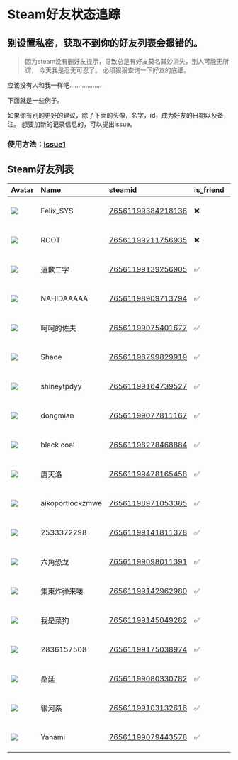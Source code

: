 # Steam好友状态追踪
## 别设置私密，获取不到你的好友列表会报错的。

> 因为steam没有删好友提示，导致总是有好友莫名其妙消失，别人可能无所谓，
> 今天我是忍无可忍了。 必须狠狠查询一下好友的底细。

应该没有人和我一样吧………………

下面就是一些例子。

如果你有别的更好的建议，除了下面的头像，名字，id，成为好友的日期以及备注。 想要加新的记录信息的，可以提出issue。

### 使用方法：[issue1](https://github.com/systemannounce/SteamFriends/issues/1)

## Steam好友列表

| Avatar                                                                            | Name             | steamid                                                                     | is_friend   | BFD                 | Remark   | removed_time        |
|:----------------------------------------------------------------------------------|:-----------------|:----------------------------------------------------------------------------|:------------|:--------------------|:---------|:--------------------|
| ![](https://avatars.steamstatic.com/d41abd4be0b3769e1919802da758591a11639b13.jpg) | Felix_SYS        | [76561199384218136](https://steamcommunity.com/profiles/76561199384218136/) | ❌           | 2022-08-14 01:06:38 |          | 2025-03-08 22:40:32 |
| ![](https://avatars.steamstatic.com/ef15d4fa577672454e11c4dc5fbfa9fc71722ede.jpg) | ROOT             | [76561199211756935](https://steamcommunity.com/profiles/76561199211756935/) | ❌           | 2021-10-02 11:23:03 |          | 2025-03-08 22:40:32 |
| ![](https://avatars.steamstatic.com/b8c51203e144aa77ca7236e63dc36f56ca97fd17.jpg) | 道歉二字             | [76561199139256905](https://steamcommunity.com/profiles/76561199139256905/) | ✅           | 2024-08-20 13:18:15 |          |                     |
| ![](https://avatars.steamstatic.com/3c163f61807b882231c7f541ae3a7bd08dddce3f.jpg) | NAHIDAAAAA       | [76561198909713794](https://steamcommunity.com/profiles/76561198909713794/) | ✅           | 2021-04-03 15:09:38 |          |                     |
| ![](https://avatars.steamstatic.com/1294304b43032384bf5f37cb379c2f5342d33370.jpg) | 呵呵的佐夫            | [76561199075401677](https://steamcommunity.com/profiles/76561199075401677/) | ✅           | 2022-11-14 12:08:28 |          |                     |
| ![](https://avatars.steamstatic.com/f445403accbc67ede7b475358785a31d85f37f1a.jpg) | Shaoe            | [76561198799829919](https://steamcommunity.com/profiles/76561198799829919/) | ✅           | 2022-06-18 11:25:06 |          |                     |
| ![](https://avatars.steamstatic.com/fef49e7fa7e1997310d705b2a6158ff8dc1cdfeb.jpg) | shineytpdyy      | [76561199164739527](https://steamcommunity.com/profiles/76561199164739527/) | ✅           | 2021-05-06 04:38:26 |          |                     |
| ![](https://avatars.steamstatic.com/446c47e12fb5ab7e28796288e9b7aa5a615533ad.jpg) | dongmian         | [76561199077811167](https://steamcommunity.com/profiles/76561199077811167/) | ✅           | 2022-12-28 02:56:54 |          |                     |
| ![](https://avatars.steamstatic.com/738345e90541ec9e092fdad6321ae639eed49e4b.jpg) | black coal       | [76561198278468884](https://steamcommunity.com/profiles/76561198278468884/) | ✅           | 2021-05-14 14:12:42 |          |                     |
| ![](https://avatars.steamstatic.com/d63f717d0eb75a86e9d3eb762e10a7133f6d6a44.jpg) | 唐天洛              | [76561199478165458](https://steamcommunity.com/profiles/76561199478165458/) | ✅           | 2024-08-03 12:10:33 |          |                     |
| ![](https://avatars.steamstatic.com/cbc910b68a51cfb6b2824ef6f0039b3415b3c7ac.jpg) | aikoportlockzmwe | [76561198971053385](https://steamcommunity.com/profiles/76561198971053385/) | ✅           | 2021-09-30 11:02:10 |          |                     |
| ![](https://avatars.steamstatic.com/fef49e7fa7e1997310d705b2a6158ff8dc1cdfeb.jpg) | 2533372298       | [76561199141811378](https://steamcommunity.com/profiles/76561199141811378/) | ✅           | 2021-05-14 12:54:23 |          |                     |
| ![](https://avatars.steamstatic.com/e0345d95a99a0280d31aaec05676eaad7a125d2c.jpg) | 六角恐龙             | [76561199098011391](https://steamcommunity.com/profiles/76561199098011391/) | ✅           | 2022-08-19 12:45:05 |          |                     |
| ![](https://avatars.steamstatic.com/fef49e7fa7e1997310d705b2a6158ff8dc1cdfeb.jpg) | 集束炸弹来喽           | [76561199142962980](https://steamcommunity.com/profiles/76561199142962980/) | ✅           | 2021-05-08 01:43:46 |          |                     |
| ![](https://avatars.steamstatic.com/cb8a60a7511117a64d5bbd9276ce19f95fbb5649.jpg) | 我是菜狗             | [76561199145049282](https://steamcommunity.com/profiles/76561199145049282/) | ✅           | 2021-06-30 04:29:32 |          |                     |
| ![](https://avatars.steamstatic.com/fef49e7fa7e1997310d705b2a6158ff8dc1cdfeb.jpg) | 2836157508       | [76561199175038974](https://steamcommunity.com/profiles/76561199175038974/) | ✅           | 2022-12-29 07:16:34 |          |                     |
| ![](https://avatars.steamstatic.com/f879774d522812a243e66bf46fffe3446fbee448.jpg) | 桑延               | [76561199080330782](https://steamcommunity.com/profiles/76561199080330782/) | ✅           | 2021-06-27 13:21:06 |          |                     |
| ![](https://avatars.steamstatic.com/2622e8dea5b05747d359e562415b64afcd14540d.jpg) | 银河系              | [76561199103132616](https://steamcommunity.com/profiles/76561199103132616/) | ✅           | 2022-12-29 07:11:27 |          |                     |
| ![](https://avatars.steamstatic.com/f8f4dcdf2eeefdd4a091c8ad9d2af6fc9f318204.jpg) | Yanami           | [76561199079443578](https://steamcommunity.com/profiles/76561199079443578/) | ✅           | 2025-03-10 11:31:22 |          |                     |